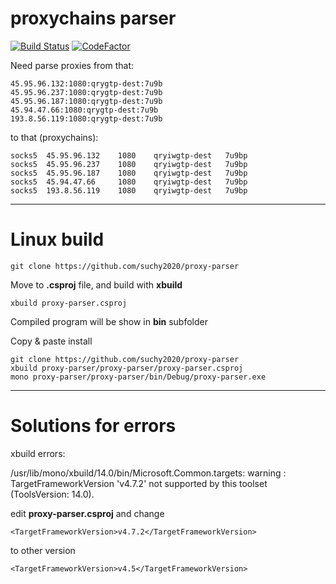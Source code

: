 # proxychains parser
[![Build Status](https://travis-ci.org/suchy2020/proxy-parser.svg?branch=main)](https://travis-ci.org/suchy2020/proxy-parser) [![CodeFactor](https://www.codefactor.io/repository/github/suchy2020/proxy-parser/badge)](https://www.codefactor.io/repository/github/suchy2020/proxy-parser)

Need parse proxies from that:
```
45.95.96.132:1080:qrygtp-dest:7u9b
45.95.96.237:1080:qrygtp-dest:7u9b
45.95.96.187:1080:qrygtp-dest:7u9b
45.94.47.66:1080:qrygtp-dest:7u9b
193.8.56.119:1080:qrygtp-dest:7u9b
```
to that (proxychains):
```
socks5  45.95.96.132    1080    qryiwgtp-dest   7u9bp
socks5  45.95.96.237    1080    qryiwgtp-dest   7u9bp
socks5  45.95.96.187    1080    qryiwgtp-dest   7u9bp
socks5  45.94.47.66     1080    qryiwgtp-dest   7u9bp
socks5  193.8.56.119    1080    qryiwgtp-dest   7u9bp
```

------------
# Linux build 
```
git clone https://github.com/suchy2020/proxy-parser
```
Move to **.csproj** file, and build with **xbuild**
```
xbuild proxy-parser.csproj
```
Compiled program will be show in **bin** subfolder

Copy & paste install
```
git clone https://github.com/suchy2020/proxy-parser 
xbuild proxy-parser/proxy-parser/proxy-parser.csproj 
mono proxy-parser/proxy-parser/bin/Debug/proxy-parser.exe 
```
------------
# Solutions for errors
xbuild errors:

/usr/lib/mono/xbuild/14.0/bin/Microsoft.Common.targets:  warning : TargetFrameworkVersion 'v4.7.2' not supported by this toolset (ToolsVersion: 14.0).   

edit **proxy-parser.csproj** and change
```
<TargetFrameworkVersion>v4.7.2</TargetFrameworkVersion>
```
to other version
```
<TargetFrameworkVersion>v4.5</TargetFrameworkVersion>
```



